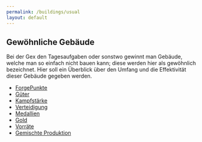```yaml
---
permalink: /buildings/usual
layout: default
---
```


## Gewöhnliche Gebäude
 
Bei der Gex den Tagesaufgaben oder sonstwo gewinnt man Gebäude, welche man so einfach nicht bauen kann;
diese werden hier als gewöhnlich bezeichnet.
Hier soll ein Überblick über den Umfang und die Effektivität dieser Gebäude gegeben werden.
 
* [ForgePunkte](#prod-fp)
* [Güter](#prod-goods)
* [Kampfstärke](#prod-power)
* [Verteidigung](#prod-defense)
* [Medallien](#prod-medals)
* [Gold](#prod-gold)
* [Vorräte](#prod-tools)
* [Gemischte Produktion](#prod-mixed)












